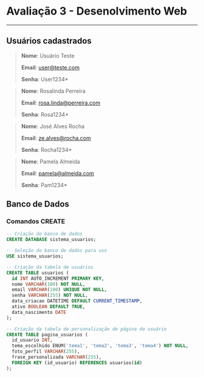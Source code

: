 # Avaliação 3 - Desenolvimento Web
---

## Usuários cadastrados

>**Nome**: Usuário Teste
>
>**Email**: user@teste.com
>
>**Senha**: User1234*


>**Nome**: Rosalinda Perreira
>
>**Email**: rosa.linda@perreira.com
>
>**Senha**: Rosa1234*


>**Nome**: José Alves Rocha
>
>**Email**: ze.alves@rocha.com
>
>**Senha**: Rocha1234*


>**Nome**: Pamela Almeida
>
>**Email**: pamela@almeida.com
>
>**Senha**: Pam1234*



## Banco de Dados

### Comandos CREATE

```SQL
-- Criação do banco de dados
CREATE DATABASE sistema_usuarios;

-- Seleção do banco de dados para uso
USE sistema_usuarios;

-- Criação da tabela de usuários
CREATE TABLE usuarios (
  id INT AUTO_INCREMENT PRIMARY KEY,
  nome VARCHAR(100) NOT NULL,
  email VARCHAR(100) UNIQUE NOT NULL,
  senha VARCHAR(255) NOT NULL,
  data_criacao DATETIME DEFAULT CURRENT_TIMESTAMP,
  ativo BOOLEAN DEFAULT TRUE,
  data_nascimento DATE
);

-- Criação da tabela de personalização de página do usuário
CREATE TABLE pagina_usuarios (
  id_usuario INT,
  tema_escolhido ENUM('tema1', 'tema2', 'tema3', 'tema4') NOT NULL,
  foto_perfil VARCHAR(255),
  frase_personalizada VARCHAR(255),
  FOREIGN KEY (id_usuario) REFERENCES usuarios(id)
);
```
